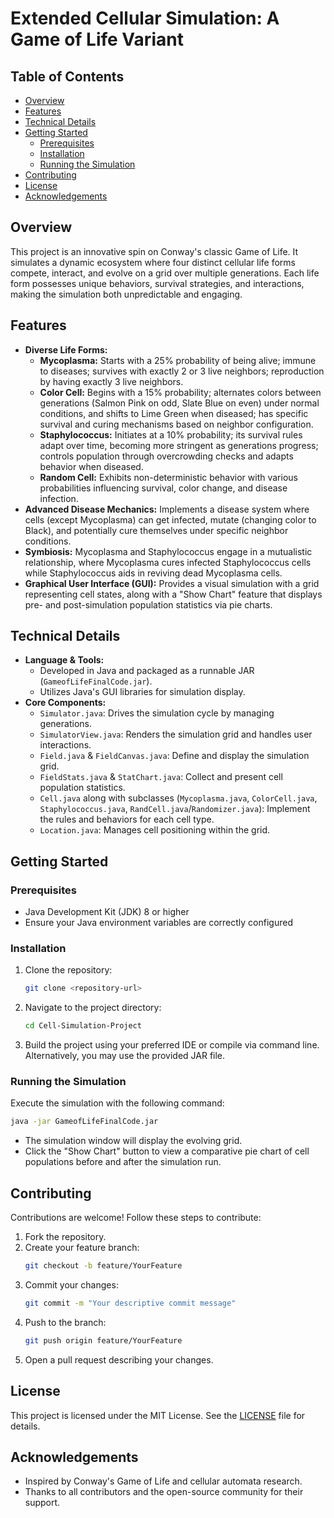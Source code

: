 # Extended Cellular Simulation: A Game of Life Variant

## Table of Contents
- [Overview](#overview)
- [Features](#features)
- [Technical Details](#technical-details)
- [Getting Started](#getting-started)
  - [Prerequisites](#prerequisites)
  - [Installation](#installation)
  - [Running the Simulation](#running-the-simulation)
- [Contributing](#contributing)
- [License](#license)
- [Acknowledgements](#acknowledgements)

## Overview
This project is an innovative spin on Conway's classic Game of Life. It simulates a dynamic ecosystem where four distinct cellular life forms compete, interact, and evolve on a grid over multiple generations. Each life form possesses unique behaviors, survival strategies, and interactions, making the simulation both unpredictable and engaging.

## Features
- **Diverse Life Forms:**
  - **Mycoplasma:** Starts with a 25% probability of being alive; immune to diseases; survives with exactly 2 or 3 live neighbors; reproduction by having exactly 3 live neighbors.
  - **Color Cell:** Begins with a 15% probability; alternates colors between generations (Salmon Pink on odd, Slate Blue on even) under normal conditions, and shifts to Lime Green when diseased; has specific survival and curing mechanisms based on neighbor configuration.
  - **Staphylococcus:** Initiates at a 10% probability; its survival rules adapt over time, becoming more stringent as generations progress; controls population through overcrowding checks and adapts behavior when diseased.
  - **Random Cell:** Exhibits non-deterministic behavior with various probabilities influencing survival, color change, and disease infection.
- **Advanced Disease Mechanics:** Implements a disease system where cells (except Mycoplasma) can get infected, mutate (changing color to Black), and potentially cure themselves under specific neighbor conditions.
- **Symbiosis:** Mycoplasma and Staphylococcus engage in a mutualistic relationship, where Mycoplasma cures infected Staphylococcus cells while Staphylococcus aids in reviving dead Mycoplasma cells.
- **Graphical User Interface (GUI):** Provides a visual simulation with a grid representing cell states, along with a "Show Chart" feature that displays pre- and post-simulation population statistics via pie charts.

## Technical Details
- **Language & Tools:**
  - Developed in Java and packaged as a runnable JAR (`GameofLifeFinalCode.jar`).
  - Utilizes Java's GUI libraries for simulation display.
- **Core Components:**
  - `Simulator.java`: Drives the simulation cycle by managing generations.
  - `SimulatorView.java`: Renders the simulation grid and handles user interactions.
  - `Field.java` & `FieldCanvas.java`: Define and display the simulation grid.
  - `FieldStats.java` & `StatChart.java`: Collect and present cell population statistics.
  - `Cell.java` along with subclasses (`Mycoplasma.java`, `ColorCell.java`, `Staphylococcus.java`, `RandCell.java`/`Randomizer.java`): Implement the rules and behaviors for each cell type.
  - `Location.java`: Manages cell positioning within the grid.

## Getting Started

### Prerequisites
- Java Development Kit (JDK) 8 or higher
- Ensure your Java environment variables are correctly configured

### Installation
1. Clone the repository:
   ```sh
   git clone <repository-url>
   ```
2. Navigate to the project directory:
   ```sh
   cd Cell-Simulation-Project
   ```
3. Build the project using your preferred IDE or compile via command line. Alternatively, you may use the provided JAR file.

### Running the Simulation
Execute the simulation with the following command:
```sh
java -jar GameofLifeFinalCode.jar
```
- The simulation window will display the evolving grid.
- Click the "Show Chart" button to view a comparative pie chart of cell populations before and after the simulation run.

## Contributing
Contributions are welcome! Follow these steps to contribute:
1. Fork the repository.
2. Create your feature branch:
   ```sh
   git checkout -b feature/YourFeature
   ```
3. Commit your changes:
   ```sh
   git commit -m "Your descriptive commit message"
   ```
4. Push to the branch:
   ```sh
   git push origin feature/YourFeature
   ```
5. Open a pull request describing your changes.

## License
This project is licensed under the MIT License. See the [LICENSE](LICENSE) file for details.

## Acknowledgements
- Inspired by Conway's Game of Life and cellular automata research.
- Thanks to all contributors and the open-source community for their support.
